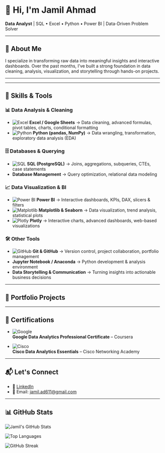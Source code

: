 # 👋 Hi, I'm Jamil Ahmad  
**Data Analyst** | SQL • Excel • Python • Power BI | Data-Driven Problem Solver

---

## 📌 About Me

I specialize in transforming raw data into meaningful insights and interactive dashboards. Over the past months, I’ve built a strong foundation in data cleaning, analysis, visualization, and storytelling through hands-on projects.

---

---

## 🔧 Skills & Tools  

### 📊 Data Analysis & Cleaning  
- ![Excel](https://img.shields.io/badge/Excel-217346?style=flat&logo=microsoft-excel&logoColor=white) **Excel / Google Sheets** → Data cleaning, advanced formulas, pivot tables, charts, conditional formatting  
- ![Python](https://img.shields.io/badge/Python-3776AB?style=flat&logo=python&logoColor=white) **Python (pandas, NumPy)** → Data wrangling, transformation, exploratory data analysis (EDA)  

### 🗄️ Databases & Querying  
- ![SQL](https://img.shields.io/badge/SQL-336791?style=flat&logo=postgresql&logoColor=white) **SQL (PostgreSQL)** → Joins, aggregations, subqueries, CTEs, case statements  
- **Database Management** → Query optimization, relational data modeling  

### 📈 Data Visualization & BI  
- ![Power BI](https://img.shields.io/badge/Power%20BI-F2C811?style=flat&logo=power-bi&logoColor=black) **Power BI** → Interactive dashboards, KPIs, DAX, slicers & filters  
- ![Matplotlib](https://img.shields.io/badge/Matplotlib-0C55A5?style=flat&logo=plotly&logoColor=white) **Matplotlib & Seaborn** → Data visualization, trend analysis, statistical plots  
- ![Plotly](https://img.shields.io/badge/Plotly-3F4F75?style=flat&logo=plotly&logoColor=white) **Plotly** → Interactive charts, advanced dashboards, web-based visualizations  

### 🛠️ Other Tools  
- ![GitHub](https://img.shields.io/badge/GitHub-181717?style=flat&logo=github&logoColor=white) **Git & GitHub** → Version control, project collaboration, portfolio management  
- **Jupyter Notebook / Anaconda** → Python development & analysis environment  
- **Data Storytelling & Communication** → Turning insights into actionable business decisions  

---

## 📁 Portfolio Projects




---

## 🏅 Certifications  

- ![Google](https://img.shields.io/badge/Google%20Data%20Analytics-4285F4?style=for-the-badge&logo=google&logoColor=white)  
  **Google Data Analytics Professional Certificate** – Coursera  

- ![Cisco](https://img.shields.io/badge/Cisco%20Data%20Analytics%20Essentials-1BA0D7?style=for-the-badge&logo=cisco&logoColor=white)  
  **Cisco Data Analytics Essentials** – Cisco Networking Academy  

---

## 📬 Let's Connect

- 🔗 [LinkedIn](https://linkedin.com/in/jamil611)
- 📧 Email: jamil.ad611@gmail.com

---

## 📊 GitHub Stats

![Jamil's GitHub Stats](https://github-readme-stats.vercel.app/api?username=jamil611&show_icons=true&theme=tokyonight)

![Top Languages](https://github-readme-stats.vercel.app/api/top-langs/?username=jamil611&layout=compact&theme=tokyonight)

![GitHub Streak](https://github-readme-streak-stats.herokuapp.com/?user=jamil611&theme=tokyonight)
